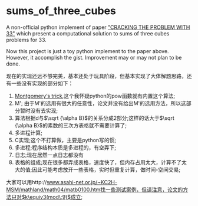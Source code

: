 # sums_of_three_cubes

A non-official python implement of paper ["CRACKING THE PROBLEM WITH 33"](https://people.maths.bris.ac.uk/~maarb/papers/cubesv1.pdf) which present a computational solution to sums of three cubes problems for 33.

Now this project is just a toy python implement to the paper above. However, it accomplish the gist. Improvement may or may not plan to be done.

现在的实现还远不够完美，基本还处于玩具阶段，但基本实现了大体解题思路，还有一些没有实现的部分如下：

1. [Montgomery‘s trick](https://en.wikipedia.org/wiki/Montgomery_modular_multiplication),这个我怀疑python的pow函数就有内置这个算法;
2. M'; 由于M'的选用有很大的任意性，论文并没有给出M'的选用方法，所以这部分暂时没有去实现;
3. 算法根据d与$\sqrt {\alpha B}$的关系分成2部分;这样的话大于$\sqrt {\alpha B}$的素数的三次方表格就不需要计算了;
4. 多进程计算;
5. C实现;这个不打算做，主要是python写的惯;
6. 多进程;程序结构本质是多进程的，有空弄下;
7. 日志;现在居然一点日志都没有
8. 表格的组成;现在很多都弄成表格，速度快了，但内存占用太大，计算不了太大的值;因此可能考虑放开一些表格，实时但重复计算，做时间-空间交易;

大家可以用http://www.asahi-net.or.jp/~KC2H-MSM/mathland/math04/matb0100.htm找一些测试案例，但请注意，论文的方法只对$k\equiv3(mod\;9)$成立;

